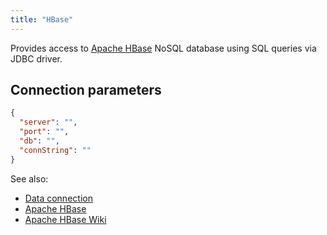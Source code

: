 ```yaml
---
title: "HBase"
---
```


Provides access to [Apache HBase](https://hbase.apache.org/) NoSQL database
using SQL queries via JDBC driver.

## Connection parameters

```json
{
  "server": "",
  "port": "",
  "db": "",
  "connString": ""
}
```

See also:

* [Data connection](../data-connection.md)
* [Apache HBase](https://hbase.apache.org/)
* [Apache HBase Wiki](https://en.wikipedia.org/wiki/Apache_HBase)
